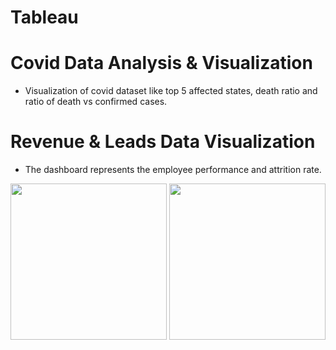 # Tableau

# Covid Data Analysis & Visualization

- Visualization of covid dataset like top 5 affected states, death ratio and ratio of death vs confirmed cases.

# Revenue & Leads Data Visualization

- The dashboard represents the employee performance and attrition rate.

<img src="Covid_Data_Dashboard" width="250">

<img src="Revenue_Leads" width="250">


